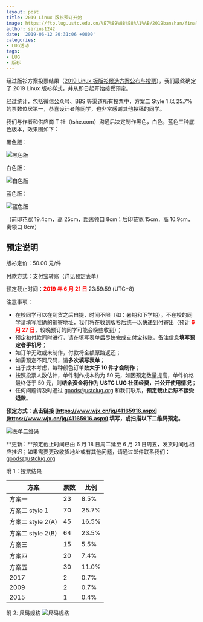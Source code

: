 ```yaml
---
layout: post
title: 2019 Linux 版衫预订开始
image: https://ftp.lug.ustc.edu.cn/%E7%89%88%E8%A1%AB/2019banshan/final/%E6%95%88%E6%9E%9C%E5%9B%BE2.png
author: sirius1242
date: '2019-06-12 20:31:06 +0800'
categories:
- LUG活动
tags:
- LUG
- 版衫
---
```


经过版衫方案投票结果（[2019 Linux 板版衫候选方案公布与投票](https://mp.weixin.qq.com/s?__biz=MzAxMzU3Nzc4NA==&mid=2648663355&idx=1&sn=b45458c08d75d7abf7f97b5fd9ff7458&chksm=838bbe6cb4fc377a64af6ba116bac028f9c5b4bf8535b356f77cd4e1101f641a4e450ea76754&scene=21#wechat_redirect)），我们最终确定了 2019 Linux 版衫样式，并从即日起开始接受预定。

经过统计，包括微信公众号、BBS 等渠道所有投票中，方案二 Style 1 以 25.7% 的票数位居第一，恭喜设计者陈同学，也非常感谢其他投稿的同学。

我们与作者和供应商 T 社（tshe.com）沟通后决定制作黑色，白色，蓝色三种底色版本，效果图如下：

黑色版：

![黑色版](https://ftp.lug.ustc.edu.cn/%E7%89%88%E8%A1%AB/2019banshan/final/black.JPG)

白色版：

![白色版](https://ftp.lug.ustc.edu.cn/%E7%89%88%E8%A1%AB/2019banshan/final/white.jpg)

蓝色版：

![蓝色版](https://ftp.lug.ustc.edu.cn/%E7%89%88%E8%A1%AB/2019banshan/final/blue.jpg)

（前印花宽 19.4cm，高 25cm，距离领口 8cm；后印花宽 15cm，高 10.9cm，离领口 8cm）

## 预定说明

版衫定价：50.00 元/件

付款方式：支付宝转账（详见预定表单）

预定截止时间：<b style="color: red;">2019 年 6 月 21 日</b> 23:59:59 (UTC+8)

注意事项：
- 在校同学可以在到货之后自提，时间不限（如：暑期和下学期）。不在校的同学请填写准确的邮寄地址，我们将在收到版衫后统一以快递到付寄出（预计 <b style="color: red;">6 月 27 日</b>，较晚预订的同学可能会晚些收到）；
- 预定和付款同时进行，请在填写表单后尽快完成支付宝转账，备注信息**填写预定者手机号**；
- 如订单无效或未制作，付款将全额原路返还；
- 如需预定不同尺码，请**多次填写表单**；
- 出于成本考虑，每种颜色订单数**大于 10 件才会制作**；
- 按照投票人数估计，单件制作成本约为 50 元，如因预定数量提高，单件价格最终低于 50 元，则**结余资金将作为 USTC LUG 社团经费，并公开使用情况**；
- 任何问题请及时通过 [goods@ustclug.org](mailto:goods@ustclug.org) 和我们联系，**预定截止后恕不接受退款**。

**预定方式：点击链接 [https://www.wjx.cn/jq/41165916.aspx](https://www.wjx.cn/jq/41165916.aspx) 填写，或扫描以下二维码预定。**

<img src="https://ftp.lug.ustc.edu.cn/%E7%89%88%E8%A1%AB/2019banshan/final/book.jpg" alt="表单二维码" style="width: unset; margin: unset auto;">

**更新：**预定截止时间已由 6 月 18 日周二延至 6 月 21 日周五，发货时间也相应推迟；如果需要更改收货地址或有其他问题，请通过邮件联系我们：[goods@ustclug.org](mailto:goods@ustclug.org)

<!-- SEPARATOR -->

附 1：投票结果

|方案              | 票数| 比例  |
|----------------|-----|------|
|方案一            | 23  | 8.5%  |
|方案二 style 1    | 70  | 25.7% |
|方案二 style 2(A) | 45  | 16.5% |
|方案二 style 2(B) | 64  | 23.5% |
|方案三            | 15  | 5.5%  |
|方案四            | 20  | 7.4%  |
|方案五            | 30  | 11.0% |
|2017             | 2   | 0.7%  |
|2009             | 2   | 0.7%  |
|2015             | 1   | 0.4%  |

附 2: 尺码规格
![尺码规格](https://ftp.lug.ustc.edu.cn/%E7%89%88%E8%A1%AB/2019banshan/final/size.jpg)

